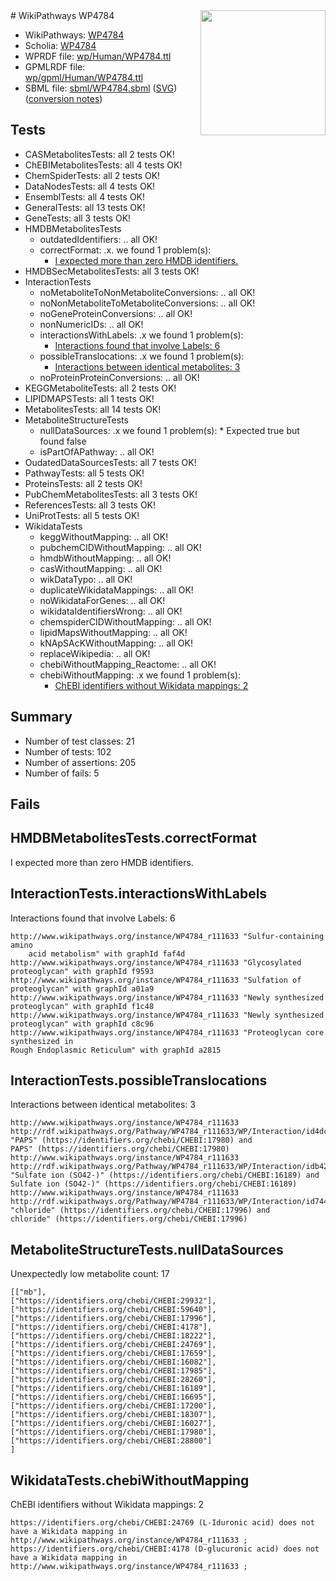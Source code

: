 <img style="float: right; width: 200px" src="../logo.png" />
# WikiPathways WP4784

* WikiPathways: [WP4784](https://identifiers.org/wikipathways:WP4784)
* Scholia: [WP4784](https://scholia.toolforge.org/wikipathways/WP4784)
* WPRDF file: [wp/Human/WP4784.ttl](../wp/Human/WP4784.ttl)
* GPMLRDF file: [wp/gpml/Human/WP4784.ttl](../wp/gpml/Human/WP4784.ttl)
* SBML file: [sbml/WP4784.sbml](../sbml/WP4784.sbml) ([SVG](../sbml/WP4784.svg)) ([conversion notes](../sbml/WP4784.txt))

## Tests
* CASMetabolitesTests: all 2 tests OK!
* ChEBIMetabolitesTests: all 4 tests OK!
* ChemSpiderTests: all 2 tests OK!
* DataNodesTests: all 4 tests OK!
* EnsemblTests: all 4 tests OK!
* GeneralTests: all 13 tests OK!
* GeneTests: all 3 tests OK!
* HMDBMetabolitesTests
    * outdatedIdentifiers: .. all OK!
    * correctFormat: .x. we found 1 problem(s):
        * [I expected more than zero HMDB identifiers.](#ad154c1e)
* HMDBSecMetabolitesTests: all 3 tests OK!
* InteractionTests
    * noMetaboliteToNonMetaboliteConversions: .. all OK!
    * noNonMetaboliteToMetaboliteConversions: .. all OK!
    * noGeneProteinConversions: .. all OK!
    * nonNumericIDs: .. all OK!
    * interactionsWithLabels: .x we found 1 problem(s):
        * [Interactions found that involve Labels: 6](#630d267d)
    * possibleTranslocations: .x we found 1 problem(s):
        * [Interactions between identical metabolites: 3](#d59038c6)
    * noProteinProteinConversions: .. all OK!
* KEGGMetaboliteTests: all 2 tests OK!
* LIPIDMAPSTests: all 1 tests OK!
* MetabolitesTests: all 14 tests OK!
* MetaboliteStructureTests
    * nullDataSources: .x we found 1 problem(s):
            * Expected true but found false
    * isPartOfAPathway: .. all OK!
* OudatedDataSourcesTests: all 7 tests OK!
* PathwayTests: all 5 tests OK!
* ProteinsTests: all 2 tests OK!
* PubChemMetabolitesTests: all 3 tests OK!
* ReferencesTests: all 3 tests OK!
* UniProtTests: all 5 tests OK!
* WikidataTests
    * keggWithoutMapping: .. all OK!
    * pubchemCIDWithoutMapping: .. all OK!
    * hmdbWithoutMapping: .. all OK!
    * casWithoutMapping: .. all OK!
    * wikDataTypo: .. all OK!
    * duplicateWikidataMappings: .. all OK!
    * noWikidataForGenes: .. all OK!
    * wikidataIdentifiersWrong: .. all OK!
    * chemspiderCIDWithoutMapping: .. all OK!
    * lipidMapsWithoutMapping: .. all OK!
    * kNApSAcKWithoutMapping: .. all OK!
    * replaceWikipedia: .. all OK!
    * chebiWithoutMapping_Reactome: .. all OK!
    * chebiWithoutMapping: .x we found 1 problem(s):
        * [ChEBI identifiers without Wikidata mappings: 2](#a8d554ce)


## Summary

* Number of test classes: 21
* Number of tests: 102
* Number of assertions: 205
* Number of fails: 5

## Fails

<a name="ad154c1e" />

## HMDBMetabolitesTests.correctFormat

I expected more than zero HMDB identifiers.
<a name="630d267d" />

## InteractionTests.interactionsWithLabels

Interactions found that involve Labels: 6
```
http://www.wikipathways.org/instance/WP4784_r111633 "Sulfur-containing amino
    acid metabolism" with graphId faf4d
http://www.wikipathways.org/instance/WP4784_r111633 "Glycosylated proteoglycan" with graphId f9593
http://www.wikipathways.org/instance/WP4784_r111633 "Sulfation of
proteoglycan" with graphId a01a9
http://www.wikipathways.org/instance/WP4784_r111633 "Newly synthesized
proteoglycan" with graphId f1c48
http://www.wikipathways.org/instance/WP4784_r111633 "Newly synthesized
proteoglycan" with graphId c8c96
http://www.wikipathways.org/instance/WP4784_r111633 "Proteoglycan core synthesized in
Rough Endoplasmic Reticulum" with graphId a2815
```

<a name="d59038c6" />

## InteractionTests.possibleTranslocations

Interactions between identical metabolites: 3
```
http://www.wikipathways.org/instance/WP4784_r111633 http://rdf.wikipathways.org/Pathway/WP4784_r111633/WP/Interaction/id4dc479a8 "PAPS" (https://identifiers.org/chebi/CHEBI:17980) and 
PAPS" (https://identifiers.org/chebi/CHEBI:17980)
http://www.wikipathways.org/instance/WP4784_r111633 http://rdf.wikipathways.org/Pathway/WP4784_r111633/WP/Interaction/idb42bf92 "Sulfate ion (SO42-)" (https://identifiers.org/chebi/CHEBI:16189) and 
Sulfate ion (SO42-)" (https://identifiers.org/chebi/CHEBI:16189)
http://www.wikipathways.org/instance/WP4784_r111633 http://rdf.wikipathways.org/Pathway/WP4784_r111633/WP/Interaction/id74467624 "chloride" (https://identifiers.org/chebi/CHEBI:17996) and 
chloride" (https://identifiers.org/chebi/CHEBI:17996)
```

<a name="91904190" />

## MetaboliteStructureTests.nullDataSources

Unexpectedly low metabolite count: 17
```
[["mb"],
["https://identifiers.org/chebi/CHEBI:29932"],
["https://identifiers.org/chebi/CHEBI:59640"],
["https://identifiers.org/chebi/CHEBI:17996"],
["https://identifiers.org/chebi/CHEBI:4178"],
["https://identifiers.org/chebi/CHEBI:18222"],
["https://identifiers.org/chebi/CHEBI:24769"],
["https://identifiers.org/chebi/CHEBI:17659"],
["https://identifiers.org/chebi/CHEBI:16082"],
["https://identifiers.org/chebi/CHEBI:17985"],
["https://identifiers.org/chebi/CHEBI:28260"],
["https://identifiers.org/chebi/CHEBI:16189"],
["https://identifiers.org/chebi/CHEBI:16695"],
["https://identifiers.org/chebi/CHEBI:17200"],
["https://identifiers.org/chebi/CHEBI:18307"],
["https://identifiers.org/chebi/CHEBI:16027"],
["https://identifiers.org/chebi/CHEBI:17980"],
["https://identifiers.org/chebi/CHEBI:28800"]
]
```

<a name="a8d554ce" />

## WikidataTests.chebiWithoutMapping

ChEBI identifiers without Wikidata mappings: 2
```
https://identifiers.org/chebi/CHEBI:24769 (L-Iduronic acid) does not have a Wikidata mapping in http://www.wikipathways.org/instance/WP4784_r111633 ; 
https://identifiers.org/chebi/CHEBI:4178 (D-glucuronic acid) does not have a Wikidata mapping in http://www.wikipathways.org/instance/WP4784_r111633 ; 
```

